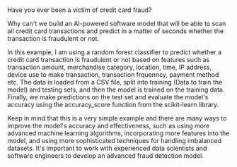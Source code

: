 # 
Have you ever been a victim of credit card fraud?

Why can't we build an AI-powered software model  that will be able to scan all credit card transactions and predict in a matter of seconds whether the transaction is fraudulent or not.

In this example, I am using a random forest classifier to predict whether a credit card transaction is fraudulent or not based on features such as transaction amount, merchandise category, location, time, IP address, device use to make transaction, transaction frquenncy, payment method etc. The data is loaded from a CSV file, split into training (Data to train the model) and testing sets, and then the model is trained on the training data. Finally, we make predictions on the test set and evaluate the model's accuracy using the accuracy_score function from the scikit-learn library.

Keep in mind that this is a very simple example and there are many ways to improve the model's accuracy and effectiveness, such as using more advanced machine learning algorithms, incorporating more features into the model, and using more sophisticated techniques for handling imbalanced datasets.
It's important to work with experienced data scientists and software engineers to develop an advanced fraud detection model.
